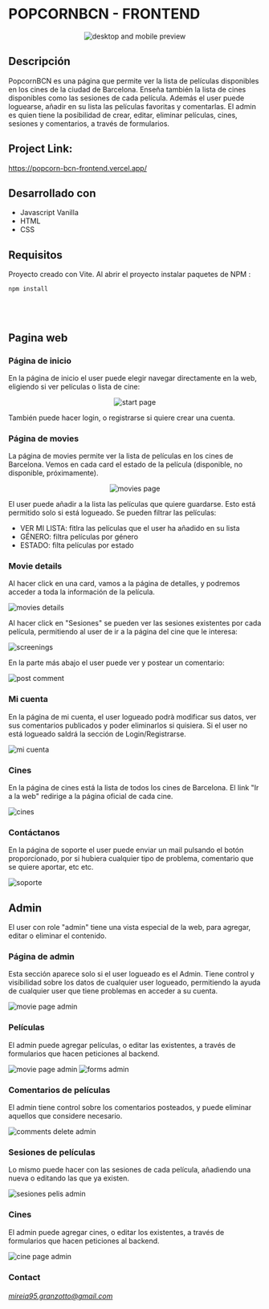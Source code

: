 # POPCORNBCN - FRONTEND

<div align="center">
<img src="https://res.cloudinary.com/dr2vohk2z/image/upload/v1746899721/PopcornBCN/Preview/PopcornBCNPreviewTotal_rjurio.png" alt="desktop and mobile preview" />
</div>

## Descripción

PopcornBCN es una página que permite ver la lista de películas disponibles en los cines de la ciudad de Barcelona. Enseña también la lista de cines disponibles como las sesiones de cada película. Además el user puede loguearse, añadir en su lista las películas favoritas y comentarlas. El admin es quien tiene la posibilidad de crear, editar, eliminar películas, cines, sesiones y comentarios, a través de formularios.

## Project Link:

https://popcorn-bcn-frontend.vercel.app/

## Desarrollado con

- Javascript Vanilla
- HTML
- CSS

## Requisitos

Proyecto creado con Vite. Al abrir el proyecto instalar paquetes de NPM :

`npm install`

<br>
<br>

## Pagina web

### Página de inicio

En la página de inicio el user puede elegir navegar directamente en la web, eligiendo si ver películas o lista de cine:

<div align="center">
<img src="https://res.cloudinary.com/dr2vohk2z/image/upload/v1747118902/PopcornBCN/Preview/PageStart_yeccli.png" alt="start page" />
</div>

También puede hacer login, o registrarse si quiere crear una cuenta.

### Página de movies

La página de movies permite ver la lista de películas en los cines de Barcelona. Vemos en cada card el estado de la película (disponible, no disponible, próximamente).

<div align="center">
<img src="https://res.cloudinary.com/dr2vohk2z/image/upload/v1747119056/PopcornBCN/Preview/movies_d8pea6.jpg" alt="movies page" />
</div>

El user puede añadir a la lista las películas que quiere guardarse. Esto está permitido solo si está logueado.
Se pueden filtrar las películas:

- VER MI LISTA: fitlra las películas que el user ha añadido en su lista
- GÉNERO: filtra películas por género
- ESTADO: filta películas por estado

### Movie details

Al hacer click en una card, vamos a la página de detalles, y podremos acceder a toda la información de la película.

<img src="https://res.cloudinary.com/dr2vohk2z/image/upload/v1747125219/PopcornBCN/Preview/movieDetailsfigma_ahpgyt.png" alt="movies details" />

Al hacer click en "Sesiones" se pueden ver las sesiones existentes por cada película, permitiendo al user de ir a la página del cine que le interesa:

<img src="https://res.cloudinary.com/dr2vohk2z/image/upload/v1747126555/PopcornBCN/Preview/screeningFigma_tgcngo.png" alt="screenings" />

En la parte más abajo el user puede ver y postear un comentario:

<img src="https://res.cloudinary.com/dr2vohk2z/image/upload/v1747120871/PopcornBCN/Preview/commentsDetailMovie_d4iuej.jpg" alt="post comment" />

### Mi cuenta

En la página de mi cuenta, el user logueado podrà modificar sus datos, ver sus comentarios publicados y poder eliminarlos si quisiera. Si el user no está logueado saldrá la sección de Login/Registrarse.

<img src="https://res.cloudinary.com/dr2vohk2z/image/upload/v1747128443/PopcornBCN/Preview/MiCuentaFigma_e0mqzi.png" alt="mi cuenta" />

### Cines

En la página de cines está la lista de todos los cines de Barcelona. El link "Ir a la web" redirige a la página oficial de cada cine.

<img src="https://res.cloudinary.com/dr2vohk2z/image/upload/v1747130858/PopcornBCN/Preview/cines_i6wktt.jpg" alt="cines" />

### Contáctanos

En la página de soporte el user puede enviar un mail pulsando el botón proporcionado, por si hubiera cualquier tipo de problema, comentario que se quiere aportar, etc etc.

<img src="https://res.cloudinary.com/dr2vohk2z/image/upload/v1747130920/PopcornBCN/Preview/contact_cu56ik.jpg" alt="soporte" />

## Admin

El user con role "admin" tiene una vista especial de la web, para agregar, editar o eliminar el contenido.

### Página de admin

Esta sección aparece solo si el user logueado es el Admin. Tiene control y visibilidad sobre los datos de cualquier user logueado, permitiendo la ayuda de cualquier user que tiene problemas en acceder a su cuenta.

<img src="https://res.cloudinary.com/dr2vohk2z/image/upload/v1747132086/PopcornBCN/Preview/adminpageFigma_zmvauk.png" alt="movie page admin" />

### Películas

El admin puede agregar películas, o editar las existentes, a través de formularios que hacen peticiones al backend.

<img src="https://res.cloudinary.com/dr2vohk2z/image/upload/v1747131454/PopcornBCN/Preview/adminmovie_hiw9pa.jpg" alt="movie page admin" />

<img src="https://res.cloudinary.com/dr2vohk2z/image/upload/v1747131456/PopcornBCN/Preview/formMovie_xxucbg.png" alt="forms admin" />

### Comentarios de películas

El admin tiene control sobre los comentarios posteados, y puede eliminar aquellos que considere necesario.

<img src="https://res.cloudinary.com/dr2vohk2z/image/upload/v1747132327/PopcornBCN/Preview/admincomments_prpazu.png" alt="comments delete admin" />

### Sesiones de películas

Lo mismo puede hacer con las sesiones de cada película, añadiendo una nueva o editando las que ya existen.

<img src="https://res.cloudinary.com/dr2vohk2z/image/upload/v1747132538/PopcornBCN/Preview/sesionadmin_xmwq1y.png" alt="sesiones pelis admin" />

### Cines

El admin puede agregar cines, o editar los existentes, a través de formularios que hacen peticiones al backend.

<img src="https://res.cloudinary.com/dr2vohk2z/image/upload/v1747131816/PopcornBCN/Preview/admincine_hqh2fa.png" alt="cine page admin" />

### Contact

###### mireia95.granzotto@gmail.com
